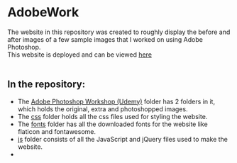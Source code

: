 # AdobeWork
The website in this repository was created to roughly display the before and after images of a few sample images that I worked on using Adobe Photoshop.
</br>
This website is deployed and can be viewed [here](https://adobework.netlify.app/)
</br>
</br>

## In the repository:<br />
* The [Adobe Photoshop Workshop (Udemy)](https://github.com/jendcruz22/AdobeWork/tree/master/Adobe%20Photoshop%20Workshop%20(Udemy)) folder has 2 folders in it, which holds the original, extra and photoshopped images.
* The [css](https://github.com/jendcruz22/AdobeWork/tree/master/css) folder holds all the css files used for styling the website.
* The [fonts](https://github.com/jendcruz22/AdobeWork/tree/master/fonts) folder has all the downloaded fonts for the website like flaticon and fontawesome.
* [js]() folder consists of all the JavaScript and jQuery files used to make the website.
* 
